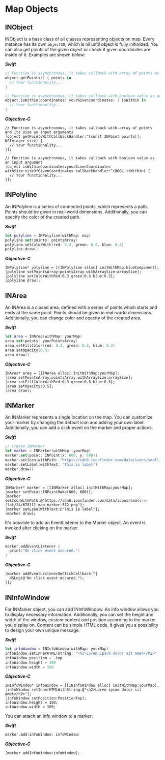 # __Map Objects__

## __INObject__

INObject is a base class of all classes representing objects on map. Every instance has its own `objectID`, which is nil until object is fully initialized. You can also get points of the given object or check if given coordinates are inside of it. Examples are shown below:

___Swift___
```swift
// Function is asynchronous, it takes callback with array of points as an input argument
object.getPoints() { points in
  // Your functionality...
}

// Function is asynchronous, it takes callback with boolean value as an input argument
object.isWithin(coordinates: yourGivenCoordinates) { isWithin in
  // Your functionality...
}
```

___Objective-C___
```objc
// Function is asynchronous, it takes callback with array of points and its size as input arguments
[object getPointsWithCallbackHandler:^(const INPoint points[], NSInteger size) {
  // Your functionality...
}];

// Function is asynchronous, it takes callback with boolean value as an input argument
[object isWithinCoordinates:yourGivenCoordinates withSize:sizeOfGivenCoordinates callbackHandler:^(BOOL isWithin) {
  // Your functionality...
}];
```

## __INPolyline__

An INPolyline is a series of connected points, which represents a path. Points should be given in real-world dimensions. Additionally, you can specify the color of the created path.

___Swift___
```swift
let polyline = INPolyline(withMap: map)
polyline.set(points: pointsArray)
polyline.setColorWith(red: 0.3, green: 0.8, blue: 0.3)
polyline.draw()
```

___Objective-C___
```objc
INPolyline* polyline = [[INPolyline alloc] initWithMap:blueComponent];
[polyline setPointsArray:pointsArray withArraySize:arraySize];
[polyline setColorWithRed:0.3 green:0.8 blue:0.3];
[polyline draw];
```

## __INArea__

An INArea is a closed area, defined with a series of points which starts and ends at the same point. Points should be given in real-world dimensions. Additionally, you can change color and opacity of the created area.

___Swift___
```swift
let area = INArea(withMap: yourMap)
area.set(points: yourPointsArray)
area.setFillColor(red: 0.3, green: 0.8, blue: 0.3)
area.setOpacity(0.5)
area.draw()
```

___Objective-C___
```objc
INArea* area = [[INArea alloc] initWithMap:yourMap];
[area setPointsArray:pointsArray withArraySize:arraySize];
[area setFillColorWithRed:0.3 green:0.8 blue:0.3];
[area setOpacity:0.5];
[area draw];
```

## __INMarker__

An INMarker represents a single location on the map. You can customize your marker by changing the default icon and adding your own label.
Additionally, you can add a click event on the marker and proper actions.

___Swift___
```swift
// Create INMarker
let marker = INMarker(withMap: yourMap)
marker.set(point: INPoint(x: 600, y: 600))
marker.setIcon(withPath: "https://cdn0.iconfinder.com/data/icons/small-n-flat/24/678111-map-marker-512.png")
marker.setLabel(withText: "This is label")
marker.draw()
```

___Objective-C___
```objc
INMarker* marker = [[INMarker alloc] initWithMap:yourMap];
[marker setPoint:INPointMake(600, 600)];
[marker setIconWithPath:@"https://cdn0.iconfinder.com/data/icons/small-n-flat/24/678111-map-marker-512.png"];
[marker setLabelWithText:@"This is label"];
[marker draw];
```

It's possible to add an EventListener to the Marker object. An event is invoked after clicking on the marker.

___Swift___
```swift
marker.addEventListener {
  print("On click event occured.")
}
```

___Objective-C___
```objc
[marker addEventListenerOnClickCallback:^{
  NSLog(@"On click event occured.");
}];
```

## __INInfoWindow__

For INMarker object, you can add INInfoWindow. An info window allows you to display necessary information.
Additionally, you can set the height and width of the window, custom content and position according to the marker you display on.
Content can be simple HTML code, it gives you a possibility to design your own unique message.

___Swift___
```swift
let infoWindow = INInfoWindow(withMap: yourMap)
infoWindow.setInnerHTML(string: "<h2>Lorem ipsum dolor sit amet</h2>"
infoWindow.position = .top
infoWindow.height = 100
infoWindow.width = 100
```

___Objective-C___
```objc
INInfoWindow* infoWindow = [[INInfoWindow alloc] initWithMap:yourMap];
[infoWindow setInnerHTMLWithString:@"<h2>Lorem ipsum dolor sit amet</h2>"];
[infoWindow setPosition:PositionTop];
infoWindow.height = 100;
infoWindow.width = 100;
```

You can attach an info window to a marker:

___Swift___
```swift
marker.add(infoWindow: infoWindow)
```

___Objective-C___
```objc
[marker addInfoWindow:infoWindow];
```

